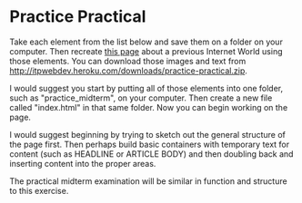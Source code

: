 Practice Practical
==================

Take each element from the list below and save them on a folder on your computer. Then recreate [this page](http://itpwebdev.heroku.com/images/practice-practical.gif) about a previous Internet World using those elements. You can download those images and text from http://itpwebdev.heroku.com/downloads/practice-practical.zip.

I would suggest you start by putting all of those elements into one folder, such as "practice_midterm", on your computer. Then create a new file called "index.html" in that same folder. Now you can begin working on the page.

I would suggest beginning by trying to sketch out the general structure of the page first. Then perhaps build basic containers with temporary text for content (such as HEADLINE or ARTICLE BODY) and then doubling back and inserting content into the proper areas.

The practical midterm examination will be similar in function and structure to this exercise. 

